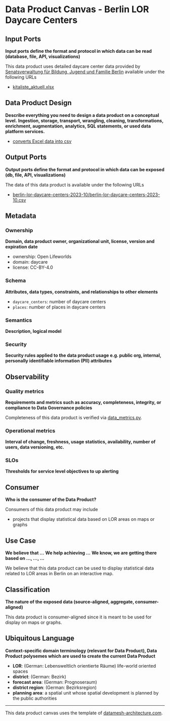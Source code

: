 # Data Product Canvas - Berlin LOR Daycare Centers

## Input Ports

**Input ports define the format and protocol in which data can be read (database, file, API, visualizations)**

This data product uses detailed daycare center data provided by [Senatsverwaltung für Bildung, Jugend und Familie Berlin](https://www.berlin.de/sen/bildung/service/daten/) available under the following
URLs

* [kitaliste_aktuell.xlsx](https://www.berlin.de/sen/jugend/traegerservice/kitaliste_aktuell.xlsx)

## Data Product Design

**Describe everything you need to design a data product on a conceptual level.**
**Ingestion, storage, transport, wrangling, cleaning, transformations, enrichment, augmentation, analytics, SQL
statements, or used data platform services.**

* [converts Excel data into csv](../lib/transform/data_csv_converter.py)

## Output Ports

**Output ports define the format and protocol in which data can be exposed (db, file, API, visualizations)**

The data of this data product is available under the following URLs

* [berlin-lor-daycare-centers-2023-10/berlin-lor-daycare-centers-2023-10.csv](https://raw.githubusercontent.com/open-lifeworlds/open-lifeworlds-data-product-berlin-lor-daycare-centers-source-aligned/main/data/berlin-lor-daycare-centers-2023-10/berlin-lor-daycare-centers-2023-10.csv)

## Metadata

### Ownership

**Domain, data product owner, organizational unit, license, version and expiration date**

* ownership: Open Lifeworlds
* domain: daycare
* license: CC-BY-4.0

### Schema

**Attributes, data types, constraints, and relationships to other elements**

* `daycare_centers`: number of daycare centers
* `places`: number of places in daycare centers

### Semantics

**Description, logical model**

### Security

**Security rules applied to the data product usage e.g. public org, internal, personally identifiable information (PII)
attributes**

## Observability

### Quality metrics

**Requirements and metrics such as accuracy, completeness, integrity, or compliance to Data Governance policies**

Completeness of this data product is verified via [data_metrics.py](../lib/metrics/data_completeness.py).

### Operational metrics

**Interval of change, freshness, usage statistics, availability, number of users, data versioning, etc.**

### SLOs

**Thresholds for service level objectives to up alerting**

## Consumer

**Who is the consumer of the Data Product?**

Consumers of this data product may include

* projects that display statistical data based on LOR areas on maps or graphs

## Use Case

**We believe that ...**
**We help achieving ...**
**We know, we are getting there based on ..., ..., ...**

We believe that this data product can be used to display statistical data related to LOR areas in Berlin on an interactive map.

## Classification

**The nature of the exposed data (source-aligned, aggregate, consumer-aligned)**

This data product is consumer-aligned since it is meant to be used for display on maps or graphs.

## Ubiquitous Language

**Context-specific domain terminology (relevant for Data Product), Data Product polysemes which are used to create the
current Data Product**

* **LOR**: (German: Lebensweltlich orientierte Räume) life-world oriented spaces
* **district**: (German: Bezirk)
* **forecast area**: (German: Prognoseraum)
* **district region**: (German: Bezirksregion)
* **planning area**: a spatial unit whose spatial development is planned by the public authorities

---
This data product canvas uses the template
of [datamesh-architecture.com](https://www.datamesh-architecture.com/data-product-canvas).
